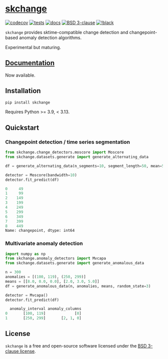 # [skchange](https://skchange.readthedocs.io/en/latest/)

[![codecov](https://codecov.io/gh/NorskRegnesentral/skchange/graph/badge.svg?token=QSS3AY45KY)](https://codecov.io/gh/NorskRegnesentral/skchange)
[![tests](https://github.com/NorskRegnesentral/skchange/actions/workflows/tests.yaml/badge.svg)](https://github.com/NorskRegnesentral/skchange/actions/workflows/tests.yaml)
[![docs](https://readthedocs.org/projects/skchange/badge/?version=latest)](https://skchange.readthedocs.io/en/latest/?badge=latest)
[![BSD 3-clause](https://img.shields.io/badge/License-BSD%203--Clause-blue.svg)](https://github.com/sktime/sktime/blob/main/LICENSE)
[![!black](https://img.shields.io/badge/code%20style-black-000000.svg)](https://github.com/psf/black)

`skchange` provides sktime-compatible change detection and changepoint-based anomaly detection algorithms.

Experimental but maturing.

## [Documentation](https://skchange.readthedocs.io/en/latest/)
Now available.


## Installation
```sh
pip install skchange
```
Requires Python >= 3.9, < 3.13.

## Quickstart

### Changepoint detection / time series segmentation
```python
from skchange.change_detectors.moscore import Moscore
from skchange.datasets.generate import generate_alternating_data

df = generate_alternating_data(n_segments=10, segment_length=50, mean=5, random_state=1)

detector = Moscore(bandwidth=10)
detector.fit_predict(df)
```
```python
0     49
1     99
2    149
3    199
4    249
5    299
6    349
7    399
8    449
Name: changepoint, dtype: int64
```

### Multivariate anomaly detection
```python
import numpy as np
from skchange.anomaly_detectors import Mvcapa
from skchange.datasets.generate import generate_anomalous_data

n = 300
anomalies = [(100, 119), (250, 299)]
means = [[8.0, 0.0, 0.0], [2.0, 3.0, 5.0]]
df = generate_anomalous_data(n, anomalies, means, random_state=3)

detector = Mvcapa()
detector.fit_predict(df)
```
```python
  anomaly_interval anomaly_columns
0       [100, 119]             [0]
1       [250, 299]       [2, 1, 0]
```


<!-- Optional dependencies:
- Penalty tuning: `optuna` >= 3.1.1
- Plotting: `plotly` >= 5.13.0. -->


## License

`skchange` is a free and open-source software licensed under the [BSD 3-clause license](https://github.com/NorskRegnesentral/skchange/blob/main/LICENSE).
